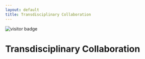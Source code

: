 ```yaml
---
layout: default
title: Transdisciplinary Collaboration
---
```


<img src="https://visitor-badge.laobi.icu/badge?page_id=labonom.github.io/sources/Transdisciplinary_Collaboration.html" alt="visitor badge"/>

# Transdisciplinary Collaboration
